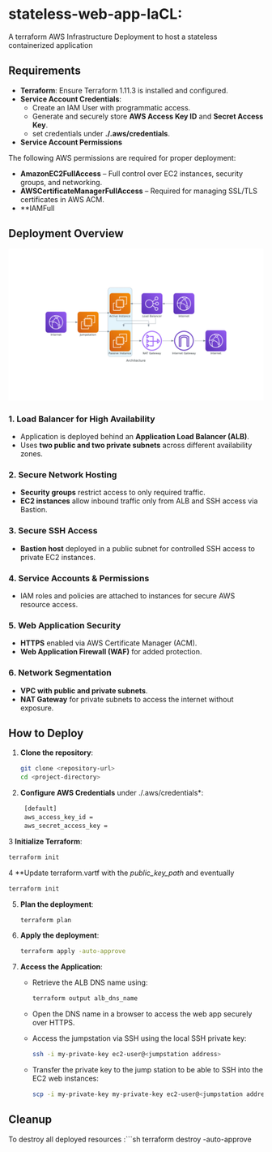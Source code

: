 # stateless-web-app-IaCL: 
A terraform AWS Infrastructure Deployment to host a stateless containerized application 
 
## Requirements
- **Terraform**: Ensure Terraform 1.11.3 is installed and configured.
- **Service Account Credentials**:
  - Create an IAM User with programmatic access.
  - Generate and securely store **AWS Access Key ID** and **Secret Access Key**.
  - set credentials under **./.aws/credentials**.
- **Service Account Permissions**

The following AWS permissions are required for proper deployment:

- **AmazonEC2FullAccess** – Full control over EC2 instances, security groups, and networking.
- **AWSCertificateManagerFullAccess** – Required for managing SSL/TLS certificates in AWS ACM.
- **IAMFull
## Deployment Overview

![Architecture](images/architecture.png)

### 1. Load Balancer for High Availability
- Application is deployed behind an **Application Load Balancer (ALB)**.
- Uses **two public and two private subnets** across different availability zones.

### 2. Secure Network Hosting
- **Security groups** restrict access to only required traffic.
- **EC2 instances** allow inbound traffic only from ALB and SSH access via Bastion.

### 3. Secure SSH Access
- **Bastion host** deployed in a public subnet for controlled SSH access to private EC2 instances.

### 4. Service Accounts & Permissions
- IAM roles and policies are attached to instances for secure AWS resource access.

### 5. Web Application Security
- **HTTPS** enabled via AWS Certificate Manager (ACM).
- **Web Application Firewall (WAF)** for added protection.

### 6. Network Segmentation
- **VPC with public and private subnets**.
- **NAT Gateway** for private subnets to access the internet without exposure.

## How to Deploy
1. **Clone the repository**:
   ```sh
   git clone <repository-url>
   cd <project-directory>
   ```
2. **Configure AWS Credentials** under ./.aws/credentials*:
   ```sh
	[default]
	aws_access_key_id = 
	aws_secret_access_key = 

   ```
3 **Initialize Terraform**:
   ```sh
   terraform init
   ```
4 **Update terraform.vartf with the *public_key_path* and eventually
   ```sh
   terraform init
   ```
5. **Plan the deployment**:
   ```sh
   terraform plan
   ```
6. **Apply the deployment**:
   ```sh
   terraform apply -auto-approve
   ```
7. **Access the Application**:
   - Retrieve the ALB DNS name using:
     ```sh
     terraform output alb_dns_name
     ```
   - Open the DNS name in a browser to access the web app securely over HTTPS.

   - Access the jumpstation via SSH using the local SSH private key:
     ```sh
     ssh -i my-private-key ec2-user@<jumpstation address>
     ```
   - Transfer the private key to the jump station to be able to SSH into the EC2 web instances:
     ```sh
     scp -i my-private-key my-private-key ec2-user@<jumpstation address>:/root/.ssh
     ```     

## Cleanup
To destroy all deployed resources
:```sh
terraform destroy -auto-approve
```

